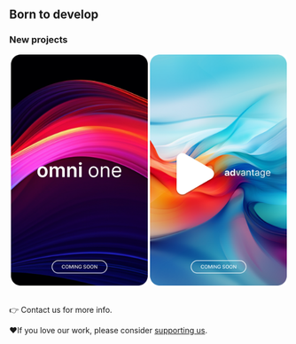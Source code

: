 ## Born to develop

### New projects

<div style="text-align: center">
    <img src="https://github.com/68publishers/.github/raw/main/profile/_omni-one.png"
        alt="omni one"
        title="Full-featured solution for your e-commerce" width="49%">
    <img src="https://github.com/68publishers/.github/raw/main/profile/_advantage.png"
        alt="advantage PRO"
        title="Easily manage content in your apps" width="49%">
</div>
<br>

👉 Contact us for more info. 

♥️If you love our work, please consider [supporting us](https://www.buymeacoffee.com/68publishers)️.
